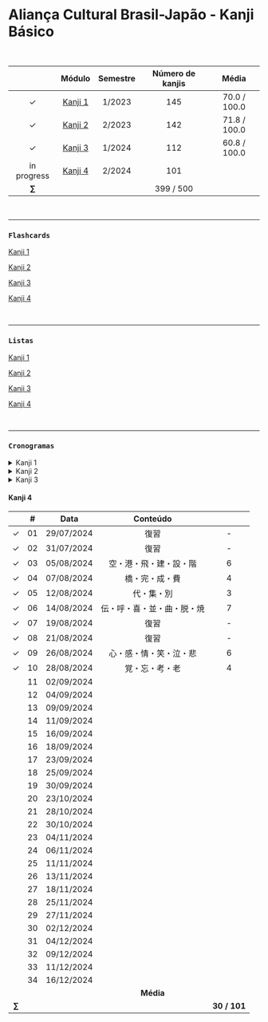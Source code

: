 # Aliança Cultural Brasil-Japão - Kanji Básico

<br>

|  | Módulo | Semestre | Número de kanjis | Média |
|:---:|:---:|:--------:|:---:|:---:|
| &check; | [Kanji 1](https://github.com/cintia-shinoda/alianca-kanji_basico/tree/master/Kanji%201) | 1/2023 | 145 | 70.0 / 100.0 |
| &check; | [Kanji 2](https://github.com/cintia-shinoda/alianca-kanji_basico/tree/master/Kanji%202) | 2/2023 | 142 | 71.8 / 100.0 |
| &check; | [Kanji 3](https://github.com/cintia-shinoda/alianca-kanji_basico/tree/master/Kanji%203) | 1/2024 | 112 | 60.8 / 100.0 |
| in progress | [Kanji 4](https://github.com/cintia-shinoda/alianca-kanji_basico/tree/master/Kanji%204) | 2/2024 | 101 |  |
| **$\sum$** |  |  | 399 / 500 |  |

<br>

---

### ```Flashcards```
[Kanji 1](https://quizlet.com/br/792091545/kanji-1-flash-cards/)

[Kanji 2](https://quizlet.com/br/817726587/kanji-2-flash-cards/)

[Kanji 3](https://quizlet.com/br/888266597/kanji-3-flash-cards/)

[Kanji 4](https://quizlet.com/br/931943533/kanji-4-flash-cards/)

<br>

---

### ```Listas```

[Kanji 1](https://github.com/cintia-shinoda/alianca-kanji_basico/blob/master/Lista-Kanji-1.md)

[Kanji 2](https://github.com/cintia-shinoda/alianca-kanji_basico/blob/master/Lista-Kanji-2.md)

[Kanji 3](https://github.com/cintia-shinoda/alianca-kanji_basico/blob/master/Lista-Kanji-3.md)

[Kanji 4](https://github.com/cintia-shinoda/alianca-kanji_basico/blob/master/Lista-Kanji-4.md)

<br>

---

### ```Cronogramas```

<details>
<summary>Kanji 1</summary>

|  | # | Data | Conteúdo |  |
|:---:|:---:|:---:|:---:|:---:|
| &check; | 01 | 27/02/2023 | 日・月・火・水 | 4 |
| &check; | 02 | 01/03/2023 | 木・金・土・人・子・女・曜 | 7 |
| &check; | 03 | 06/03/2023 | 田・山・川・口・車・門 | 6 |
| &check; | 04 | 08/03/2023 | 学・生・先・私・一・二・三 | 7 |
| &check; | 05 | 13/03/2023 | 四・五・六・七・八・九・十・百・千・万 | 10 |
| &check; | 06 | 15/03/2023 | 円・年 | 2 |
| &check; | 07 | 20/03/2023 | 上・下・中・大・小 | 5 |
| &check; | 08 | 22/03/2023 | 本・半・分・力・何 | 5 |
| &check; | 09 | 27/03/2023 | 明・休・体・好・男 | 5 |
| &check; | 10 | 29/03/2023 | 林・森・間・畑・石・岩 | 6 |
| F | 11 | 03/04/2023 | Revisão |
| &check; | 12 | 05/04/2023 | 目・耳・手・足 | 4 |
| &check; | 13 | 10/04/2023 | 雨・竹・米・貝・糸 | 5 |
| &check; | 14 | 12/04/2023 | 花・茶・肉 | 3 |
| &check; | 15 | 17/04/2023 | 文・字・物・牛 | 4 |
| &check; | 16 | 24/04/2023 | 馬・鳥・魚・高・安 | 5 |
| &check; | 17 | 26/04/2023 | 新・古・多・少・長・短・低・暗 | 8 |
| &check; | 18 | 03/05/2023 | Revisão |
| F | 19 | 08/05/2023 | Prova | até Aula 08 |
| &check; | 20 | 15/05/2023 | 行・来・入・出・話・見・聞 | 7 |
| &check; | 21 | 17/05/2023 | 読・書・食・飲・買 | 5 |
| &check; | 22 | 22/05/2023 | 朝・昼・夜・晩・夕・方 | 6 |
| &check; | 23 | 24/05/2023 | 午・前・後・毎・週・時 | 6 |
| &check; | 24 | 29/05/2023 | 作・海・酒・油・泳 | 5 |
| &check; | 25 | 31/05/2023 | 教・計・語・校・待・飯 | 6 |
| F | 26 | 05/06/2023 | Revisão |  |
| &check; | 27 | 07/06/2023 | 会・今・家・室・客 | 5 |
| &check; | 28 | 12/06/2023 | 宅・売・英・薬・電・雪・曇 | 7 |
| &check; | 29 | 14/06/2023 | Revisão |  |
| &check; | 30 | 19/06/2023 | 度・広・店・屋 | 4 |
| &check; | 31 | 21/06/2023 | 病・痛・疲・国・回・困・開・閉 | 8 |
| F | 32 | 26/06/2023 | Revisão |  |
| &check; | 33 | 28/06/2023 | Prova Final | 65.0 / 100.0 |
| &check; | 34 | 03/07/2023 | Prova Substitutiva | 75.0 / 100.0 |
|  |  |  | **Média** | 70.0 / 100.0
| **$\sum$** |  |  |  | **145 / 145** |

</details>


<details>
<summary>Kanji 2</summary>

|  | # | Data | Conteúdo |  |
|:---:|:---:|:---:|:---:|:---:|
| &check; | 01 | 07/08/2023 | Revisão |  |
| &check; | 02 | 09/08/2023 | Revisão |  |
| &check; | 03 | 14/08/2023 | 道・近・遠・速・遅・青 | 6 |
| &check; | 04 | 16/08/2023 | 晴・静・寺・持・荷・歌 | 6 |
| &check; | 05 | 21/08/2023 | 母・父・兄・弟・姉・妹 | 6 |
| &check; | 06 | 23/08/2023 | 主・夫・妻・奥・友・彼 | 6 |
| &check; | 07 | 28/08/2023 | 不・早・有・名 | 4 |
| &check; | 08 | 30/08/2023 | 元・気・親・切・便・利・若・忙 | 8 |
| &check; | 09 | 04/09/2023 | 言・通・着・止 | 4 |
| &check; | 10 | 06/09/2023 | 歩・走・渡・帰・動・働・乗・降 | 8 |
| &check; | 11 | 11/09/2023 | 部・駅・北・南・東・西 | 6 |
| &check; | 12 | 13/09/2023 | 内・外・右・左・社・院 | 6 |
| F | 13 | 18/09/2023 | 住・所・番・号・図 | 5 |
| &check; | 14 | 20/09/2023 | 館・工・場・公・園・地・鉄 | 7 |
| &check; | 15 | 25/09/2023 | Revisão |  |
| &check; | 16 | 27/09/2023 | Revisão |  |
| F | 17 | 02/10/2023 | Revisão |  |
| F | 18 | 04/10/2023 | Prova | - |
| &check; | 19 | 09/10/2023 | 京・都・府・県・区・市 | 6 |
| &check; | 20 | 11/10/2023 | 町・村・島・様・送 | 5 |
| &check; | 21 | 16/10/2023 | 問・題・宿・質・勉・強 | 6 |
| &check; | 22 | 18/10/2023 | 答・研・究・練・習・留 | 6 |
| &check; | 23 | 23/10/2023 | 政・治・理・科・化 | 5 |
| &check; | 24 | 25/10/2023 | 数・経・済・医・育・歴・史 | 7 |
| &check; | 25 | 30/10/2023 | 音・楽・白・赤・黒・色 | 6 |
| &check; | 26 | 01/11/2023 | 写・真・映・画・組・料 | 6 |
| &check; | 27 | 06/11/2023 | 思・使・立・座・始 | 5 |
| &check; | 28 | 08/11/2023 | 終・起・寝・遊・貸・借・返 | 7 |
| &check; | 29 | 13/11/2023 | Revisão |  |
| &check; | 30 | 22/11/2023 | 和・式・洋・結・婚・離 | 6 |
| &check; | 31 | 27/11/2023 | 予・定・席・欠・活 | 5 |
| &check; | 32 | 29/11/2023 | Revisão |  |
| &check; | 33 | 04/12/2023 | Prova Final | 64.5 / 100.0 |
| &check; | 34 | 06/12/2023 | Prova Substitutiva | 79 / 100.0 |
| |  |  | **Média**  | 71.8 / 100.0 |
| **$\sum$** |  |  |  | **142 / 142** |

</details>


<details>
<summary>Kanji 3</summary>

|  | # | Data | Conteúdo |  |
|:---:|:---:|:---:|:---:|:---:|
| &check; | 01 | 19/02/2024 | Revisão |  |
| &check; | 02 | 21/02/2024 | Revisão |  |
| &check; | 03 | 26/02/2024 | Revisão |  |
| &check; | 04 | 28/02/2024 | 天・春・夏・秋・冬・暖 | 6 |
| &check; | 05 | 04/03/2024 | K3-02-extra + 温 | 1 |
| &check; | 06 | 06/03/2024 | 暑・熱・涼・寒・冷 | 5 |
| &check; | 07 | 11/03/2024 | 宿題 - 2 + 者・仕・事・記 | 4 |
| &check; | 08 | 13/03/2024 | 運・転・業・商・農・議・員・選 | 8 |
| &check; | 09 | 18/03/2024 | 宿題 - 3 + 同・正・当・点 | 4 |
| &check; | 10 | 20/03/2024 | 次・形・良・悪・味・難・違・適 | 8 |
| &check; | 11 | 25/03/2023 | 宿題 - 4 + Revisão + Escrita livre | - |
| &check; | 12 | 27/03/2024 | Revisão + Ditado | - |
| &check; | 13 | 01/04/2024 | 合・説・試・験・面・接 | 6 |
| &check; | 14 | 03/04/2024 | 受・果・格・落・残・念 | 6 |
| &check; | 15 | 08/04/2024 | 指・打・投・払・折 | 5 |
| &check; | 16 | 10/04/2024 | 決・流・深・消・洗 | 5 |
| &check; | 17 | 15/04/2024 | しゅくだい　６ + ふくしゅう | - |
| &check; | 18 | 17/04/2024 | ふくしゅう + Ditado (antônimos) | - |
| &check; | 19 | 22/04/2024 | ふくしゅう | - |
| &check; | 20 | 24/04/2024 | Prova 1 | 59.0 / 100.0 |
| &check; | 21 | 29/04/2024 | 約・特・急・旅・相・談 | 6 |
| &check; | 22 | 06/05/2024 | 案・準・備 | 3 |
| &check; | 23 | 08/05/2024 | 連・絡・泊 | 3 |
| &check; | 24 | 13/05/2024 | 注・意・交・信 | 4 |
| &check; | 25 | 15/05/2024 | 機・関・局・線・路・故・発・到 | 8 |
| &check; | 26 | 20/05/2024 | 自・由・取・知・求 + しゅくだい　８ | 5 |
| &check; | 27 | 22/05/2024 | 押・引・割・営・願 | 5 |
| &check; | 28 | 27/05/2024 | 用・台・紙・器・服 | 5 |
| &check; | 29 | 29/05/2024 | 具・辞・雑・誌・窓 | 5 |
| &check; | 30 | 03/06/2024 | 品・産・期・報・告 | 5 |
| &check; | 31 | 05/06/2024 | 価・個・銀・資・々 | 5 |
| &check; | 32 | 10/06/2024 | Revisão | - |
| F | 33 | 12/06/2024 | Prova 2 | - |
| &check; | 34 | 17/06/2024 | Prova Sub | 62.5 / 100.0 |
| |  |  | **Média**  | 60.8 / 100.0 |
| **$\sum$** |  |  |  | **112 / 112** |

</details>


#### Kanji 4

|  | # | Data | Conteúdo |  |
|:---:|:---:|:---:|:---:|:---:|
| &check; | 01 | 29/07/2024 | 復習 | - |
| &check; | 02 | 31/07/2024 | 復習 | - |
| &check; | 03 | 05/08/2024 | 空・港・飛・建・設・階 | 6 |
| &check; | 04 | 07/08/2024 | 橋・完・成・費 | 4 |
| &check; | 05 | 12/08/2024 | 代・集・別 | 3 |
| &check; | 06 | 14/08/2024 | 伝・呼・喜・並・曲・脱・焼 | 7 |
| &check; | 07 | 19/08/2024 | 復習 | - |
| &check; | 08 | 21/08/2024 | 復習 | - |
| &check; | 09 | 26/08/2024 | 心・感・情・笑・泣・悲 | 6 |
| &check; | 10 | 28/08/2024 | 覚・忘・考・老 | 4 |
|  | 11 | 02/09/2024 |  |  |
|  | 12 | 04/09/2024 |  |  |
|  | 13 | 09/09/2024 |  |  |
|  | 14 | 11/09/2024 |  |  |
|  | 15 | 16/09/2024 |  |  |
|  | 16 | 18/09/2024 |  |  |
|  | 17 | 23/09/2024 |  |  |
|  | 18 | 25/09/2024 |  |  |
|  | 19 | 30/09/2024 |  |  |
|  | 20 | 23/10/2024 |  |  |
|  | 21 | 28/10/2024 |  |  |
|  | 22 | 30/10/2024 |  |  |
|  | 23 | 04/11/2024 |  |  |
|  | 24 | 06/11/2024 |  |  |
|  | 25 | 11/11/2024 |  |  |
|  | 26 | 13/11/2024 |  |  |
|  | 27 | 18/11/2024 |  |  |
|  | 28 | 25/11/2024 |  |  |
|  | 29 | 27/11/2024 |  |  |
|  | 30 | 02/12/2024 |  |  |
|  | 31 | 04/12/2024 |  |  |
|  | 32 | 09/12/2024 |  |  |
|  | 33 | 11/12/2024 |  |  |
|  | 34 | 16/12/2024 |  |  |
|  |  |  | **Média** |  |
| **$\sum$** |  |  |  | **30 / 101** |